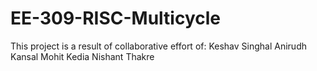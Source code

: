 # EE-309-RISC-Multicycle

This project is a result of collaborative effort of:
Keshav Singhal
Anirudh Kansal
Mohit Kedia
Nishant Thakre
